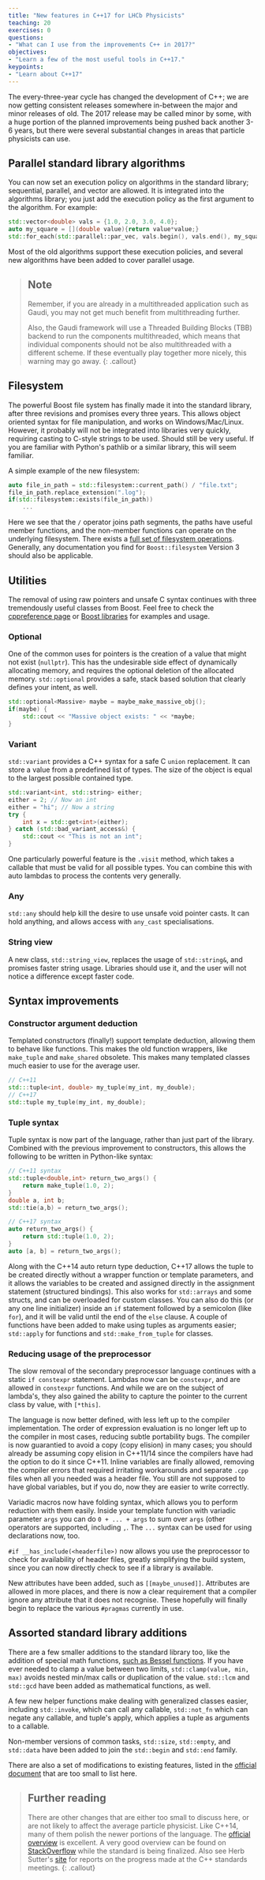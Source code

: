 ```yaml
---
title: "New features in C++17 for LHCb Physicists"
teaching: 20
exercises: 0
questions:
- "What can I use from the improvements C++ in 2017?"
objectives:
- "Learn a few of the most useful tools in C++17."
keypoints:
- "Learn about C++17"
---
```


The every-three-year cycle has changed the development of C++; we are now getting consistent releases somewhere in-between the major and minor releases of old. The 2017 release may be called minor by some, with a huge portion of the planned improvements being pushed back another 3-6 years, but there were several substantial changes in areas that particle physicists can use.

## Parallel standard library algorithms

You can now set an execution policy on algorithms in the standard library; sequential, parallel, and vector are allowed. It is integrated into the algorithms library; you just add the execution policy as the first argument to the algorithm. For example:

```cpp
std::vector<double> vals = {1.0, 2.0, 3.0, 4.0};
auto my_square = [](double value){return value*value;}
std::for_each(std::parallel::par_vec, vals.begin(), vals.end(), my_square);
```

Most of the old algorithms support these execution policies, and several new algorithms have been added to cover parallel usage. 

> ## Note
> 
> Remember, if you are already in a multithreaded application such as Gaudi, you may not get much benefit from multithreading further.
>
> Also, the Gaudi framework will use a Threaded Building Blocks (TBB) backend to run the components multithreaded, which means that individual components should not be also multithreaded with a different scheme. If these eventually play together more nicely, this warning may go away.
{: .callout}

## Filesystem

The powerful Boost file system has finally made it into the standard library, after three revisions and promises every three years. This allows object oriented syntax for file manipulation, and works on Windows/Mac/Linux. However, it probably will not be integrated into libraries very quickly, requiring casting to C-style strings to be used. Should still be very useful. If you are familiar with Python's pathlib or a similar library, this will seem familiar.

A simple example of the new filesystem:
```cpp
auto file_in_path = std::filesystem::current_path() / "file.txt";
file_in_path.replace_extension(".log");
if(std::filesystem::exists(file_in_path))
    ...
```

Here we see that the `/` operator joins path segments, the paths have useful member functions, and the non-member functions can operate on the underlying filesystem. There exists a [full set of filesystem operations](http://en.cppreference.com/w/cpp/filesystem). Generally, any documentation you find for `Boost::filesystem` Version 3 should also be applicable.


## Utilities

The removal of using raw pointers and unsafe C syntax continues with three tremendously useful classes from Boost. Feel free to check the [cppreference page](http://en.cppreference.com/w/cpp/utility) or [Boost libraries](http://www.boost.org/doc/libs/) for examples and usage.

### Optional 

One of the common uses for pointers is the creation of a value that might not exist (`nullptr`). This has the undesirable side effect of dynamically allocating memory, and requires the optional deletion of the allocated memory. `std::optional` provides a safe, stack based solution that clearly defines your intent, as well.

```cpp
std::optional<Massive> maybe = maybe_make_massive_obj();
if(maybe) {
    std::cout << "Massive object exists: " << *maybe;
}
```

### Variant

`std::variant` provides a C++ syntax for a safe C `union` replacement. It can store a value from a predefined list of types. The size of the object is equal to the largest possible contained type.

```cpp
std::variant<int, std::string> either;
either = 2; // Now an int
either = "hi"; // Now a string
try {
    int x = std::get<int>(either); 
} catch (std::bad_variant_access&) {
    std::cout << "This is not an int";
}
```

One particularly powerful feature is the `.visit` method, which takes a callable that must be valid for all possible types. You can combine this with auto lambdas to process the contents very generally.

### Any

`std::any` should help kill the desire to use unsafe void pointer casts. It can hold anything, and allows access with `any_cast` specialisations.

### String view

A new class, `std::string_view`, replaces the usage of `std::string&`, and promises faster string usage. Libraries should use it, and the user will not notice a difference except faster code.


## Syntax improvements

### Constructor argument deduction

Templated constructors (finally!) support template deduction, allowing them to behave like functions. This makes the old function wrappers, like `make_tuple` and `make_shared` obsolete. This makes many templated classes much easier to use for the average user.

```cpp
// C++11
std:::tuple<int, double> my_tuple(my_int, my_double);
// C++17
std::tuple my_tuple(my_int, my_double);
```

### Tuple syntax

Tuple syntax is now part of the language, rather than just part of the library. Combined with the previous improvement to constructors, this allows the following to be written in Python-like syntax:

```cpp
// C++11 syntax
std::tuple<double,int> return_two_args() {
    return make_tuple(1.0, 2);
}
double a, int b;
std::tie(a,b) = return_two_args();
```

```cpp
// C++17 syntax
auto return_two_args() {
    return std::tuple(1.0, 2);
}
auto [a, b] = return_two_args();
```

Along with the C++14 auto return type deduction, C++17 allows the tuple to be created directly without a wrapper function or template parameters, and it allows the variables to be created and assigned directly in the assignment statement (structured bindings). This also works for `std::arrays` and some structs, and can be overloaded for custom classes. You can also do this (or any one line initializer) inside an `if` statement followed by a semicolon (like `for`), and it will be valid until the end of the `else` clause. A couple of functions have been added to make using tuples as arguments easier; `std::apply` for functions and `std::make_from_tuple` for classes.

### Reducing usage of the preprocessor

The slow removal of the secondary preprocessor language continues with a static `if constexpr` statement.
Lambdas now can be `constexpr`, and are allowed in `constexpr` functions.  And while we are on the subject of lambda's, they also gained the ability to capture the pointer to the current class by value, with `[*this]`.

The language is now better defined, with less left up to the compiler implementation. The order of expression evaluation is no longer left up to the compiler in most cases, reducing subtle portability bugs.
The compiler is now guarantied to avoid a copy (copy elision) in many cases; you should already be assuming copy elision in C++11/14 since the compilers have had the option to do it since C++11.
Inline variables are finally allowed, removing the compiler errors that required irritating workarounds and separate `.cpp` files when all you needed was a header file. You still are not supposed to have global variables, but if you do, now they are easier to write correctly.

Variadic macros now have folding syntax, which allows you to perform reduction with them easily. Inside your template function with variadic parameter `args` you can do `0 + ... + args` to sum over `args` (other operators are supported, including `,`. The `...` syntax can be used for using declarations now, too.

`#if __has_include(<headerfile>)` now allows you use the preprocessor to check for availability of header files, greatly simplifying the build system, since you can now directly check to see if a library is available.

New attributes have been added, such as `[[maybe_unused]]`. Attributes are allowed in more places, and there is now a clear requirement that a compiler ignore any attribute that it does not recognise. These hopefully will finally begin to replace the various `#pragmas` currently in use.

## Assorted standard library additions

There are a few smaller additions to the standard library too, like the addition of special math functions, [such as Bessel functions](http://en.cppreference.com/w/cpp/numeric/special_math). If you have ever needed to clamp a value between two
limits, `std::clamp(value, min, max)` avoids nested min/max calls or duplication of the value. `std::lcm` and `std::gcd` have been added as mathematical functions, as well.

A few new helper functions make dealing with generalized classes easier, including `std::invoke`, which can call any callable, `std::not_fn` which can negate any callable, and tuple's apply, which applies a tuple as arguments to a callable.

Non-member versions of common tasks, `std::size`, `std::empty`, and `std::data` have been added to join the `std::begin` and `std::end` family.

There are also a set of modifications to existing features, listed in the [official document](https://isocpp.org/files/papers/p0636r0.html) that are too small to list here.

> ## Further reading
> 
> There are other changes that are either too small to discuss here, or are not likely to affect the average particle physicist. Like C++14, many of them polish the newer portions of the language. The [official overview](https://isocpp.org/files/papers/p0636r0.html) is excellent. A very good overview can be found on [StackOverflow](http://stackoverflow.com/questions/38060436/what-are-the-new-features-in-c17) while the standard is being finalized. Also see Herb Sutter's [site](https://herbsutter.com/category/c/) for reports on the progress made at the C++ standards meetings.
{: .callout}

